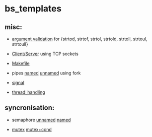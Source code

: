# bs_templates

## misc:

- [argument validation](/argument_validation/argument_validation.c) for {strtod, strtof, strtol, strtold, strtoll, strtoul, strtoull}

- [Client/Server](/client_server/) using TCP sockets

- [Makefile](/makefile/)

- pipes [named](/pipes/named_pipe.c) [unnamed](/pipes/unnamed_pipe.c) using fork

- [signal](/signal_handling/sigaction.c)

- [thread_handling](/thread_handling/pthread_handling.c)

## syncronisation:

- semaphore [unnamed](/semaphore/semaphore.c) [named](/semaphore/named_semaphore.c)

- [mutex](/pthread_mutex_cond/mutex.c) [mutex+cond](/pthread_mutex_cond/mutex_cond.c)
